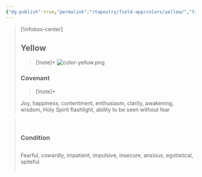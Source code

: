 ```yaml
---
{"dg-publish":true,"permalink":"/tapestry/field-app/colors/yellow/","title":"Yellow","tags":["covenants/colors"],"dgHomeLink":true,"dgEnableSearch":true}
---
```


> [!infobox-center] 
> ## Yellow
> > [!note]+
> ![color-yellow.png](/img/user/File%20Vault/Field%20App/colors/color-yellow.png)
>  ### Covenant 
>> [!note]+ 
>  <p class="note first" p style="margin-bottom: 16px;"> Joy, happiness, contentment, enthusiasm, clarity, awakening, wisdom, Holy Spirit flashlight, ability to be seen without fear<br>
</span></p>
><br>
>
><h3 data-style="inverted">Condition</h3>
><p style="margin-bottom: 28px;">
>
><p class="note first-alt"> Fearful, cowardly, impatient, impulsive, insecure, anxious, egotistical, spiteful. <br><br>
